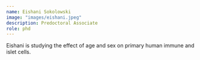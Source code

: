 ```yaml
---
name: Eishani Sokolowski
image: "images/eishani.jpeg"
description: Predoctoral Associate
role: phd
---
```


Eishani is studying the effect of age and sex on primary human immune and islet cells. 
